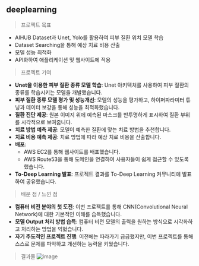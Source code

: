 ## deeplearning
> 프로젝트 목표
  - AIHUB Dataset과 Unet, Yolo를 활용하여 피부 질환 위치 모델 학습
  - Dataset Searching을 통해 예상 치료 비용 산출
  - 모델 성능 최적화
  - API화하여 애플리케이션 및 웹사이트에 적용
> 프로젝트 기여
  - **Unet을 이용한 피부 질환 종류 모델 학습**: Unet 아키텍처를 사용하여 피부 질환의 종류를 학습시키는 모델을 개발했습니다.
  - **피부 질환 종류 모델 평가 및 성능개선**: 모델의 성능을 평가하고, 하이퍼파라미터 튜닝과 데이터 보강을 통해 성능을 최적화했습니다.
  - **질환 진단 제공**: 원본 이미지 위에 예측된 마스크를 반투명하게 표시하여 질환 부위를 시각적으로 보여줍니다.
  - **치료 방법 예측 제공**: 모델이 예측한 질환에 맞는 치료 방법을 추천합니다.
  - **치료 비용 예측 제공**: 치료 방법에 따라 예상 치료 비용을 산출합니다.
  - **배포**:
    - AWS EC2를 통해 웹사이트를 배포했습니다.
    - AWS Route53을 통해 도메인을 연결하여 사용자들이 쉽게 접근할 수 있도록 했습니다.
  - **To-Deep Learning 발표**: 프로젝트 결과를 To-Deep Learning 커뮤니티에 발표하여 공유했습니다.
> 배운 점 / 느낀 점
  - **컴퓨터 비전 분야의 첫 도전**: 이번 프로젝트를 통해 CNN(Convolutional Neural Network)에 대한 기본적인 이해를 습득했습니다.
  - **모델 Output 처리 방법 습득**: 컴퓨터 비전 모델의 출력을 원하는 방식으로 시각화하고 처리하는 방법을 익혔습니다.
  - **자기 주도적인 프로젝트 진행**: 이전에는 따라가기 급급했지만, 이번 프로젝트를 통해 스스로 문제를 파악하고 개선하는 능력을 키웠습니다.
> 결과물
![image](/)
